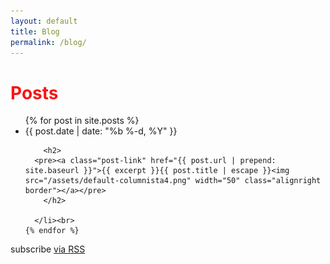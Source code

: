 ```yaml
---
layout: default
title: Blog
permalink: /blog/
---
```


<div class="home">

  <h1 class="page-heading" style="color: #F91414">Posts</h1>

  <ul class="post-list">
    {% for post in site.posts %}
      <li>
        <span class="post-meta">{{ post.date | date: "%b %-d, %Y" }}</span>

        <h2>
      <pre><a class="post-link" href="{{ post.url | prepend: site.baseurl }}">{{ excerpt }}{{ post.title | escape }}<img src="/assets/default-columnista4.png" width="50" class="alignright border"></a></pre>
        </h2>
	
      </li><br>
    {% endfor %}
  </ul>
  

  <p class="rss-subscribe">subscribe <a href="{{ "/feed.xml" | prepend: site.baseurl }}">via RSS</a></p>

</div>
